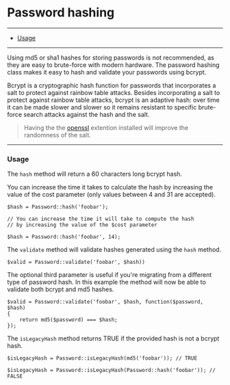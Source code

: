 # Password hashing

--------------------------------------------------------

* [Usage](#usage)

--------------------------------------------------------

Using md5 or sha1 hashes for storing passwords is not recommended, as they are easy to brute-force with modern hardware. The password hashing class makes it easy to hash and validate your passwords using bcrypt.

Bcrypt is a cryptographic hash function for passwords that incorporates a salt to protect against rainbow table attacks. Besides incorporating a salt to protect against rainbow table attacks, bcrypt is an adaptive hash: over time it can be made slower and slower so it remains resistant to specific brute-force search attacks against the hash and the salt.

> Having the the [openssl](http://www.php.net/manual/en/book.openssl.php) extention installed will improve the randomness of the salt.

--------------------------------------------------------

<a id="usage"></a>

### Usage

The ```hash``` method will return a 60 characters long bcrypt hash.

You can increase the time it takes to calculate the hash by increasing the value of the cost parameter (only values between 4 and 31 are accepted).

	$hash = Password::hash('foobar');

	// You can increase the time it will take to compute the hash
	// by increasing the value of the $cost parameter

	$hash = Password::hash('foobar', 14);

The ```validate``` method will validate hashes generated using the ```hash``` method.

	$valid = Password::validate('foobar', $hash))

The optional third parameter is useful if you're migrating from a different type of password hash. In this example the method will now be able to validate both bcrypt and md5 hashes.

	$valid = Password::validate('foobar', $hash, function($password, $hash)
	{
		return md5($password) === $hash;
	});

The ```isLegacyHash``` method returns TRUE if the provided hash is not a bcrypt hash.

	$isLegacyHash = Password::isLegacyHash(md5('foobar')); // TRUE

	$isLegacyHash = Password::isLegacyHash(Password::hash('foobar')); // FALSE